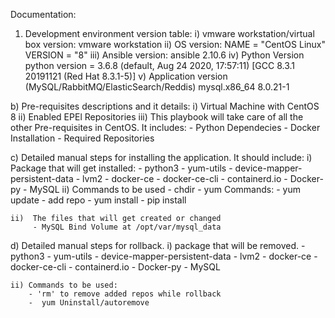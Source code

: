 Documentation: 
1. Development environment version table:
    i) vmware workstation/virtual box version: vmware workstation 
    ii) OS version:
        NAME = "CentOS Linux"
        VERSION = "8"
    iii) Ansible version: ansible 2.10.6
    iv) Python Version
        python version = 3.6.8 (default, Aug 24 2020, 17:57:11) [GCC 8.3.1 20191121 (Red Hat 8.3.1-5)]
    v) Application version (MySQL/RabbitMQ/ElasticSearch/Reddis)
        mysql.x86_64 8.0.21-1

b) Pre-requisites descriptions and it details:
    i) Virtual Machine with CentOS 8
    ii) Enabled EPEl Repositories
    iii) This playbook will take care of all the other Pre-requisites in CentOS. It includes:
         - Python Dependecies
         - Docker Installation
         - Required Repositories
         
c) Detailed manual steps for installing the application. It  should include:
    i) Package that will get installed:
        - python3
        - yum-utils
        - device-mapper-persistent-data
        - lvm2
        - docker-ce
        - docker-ce-cli
        - containerd.io
        - Docker-py
        - MySQL
    ii) Commands to be used
        - chdir
        - yum Commands:
            - yum update
            - add repo
            - yum install
        - pip install
                  
    ii)  The files that will get created or changed
         - MySQL Bind Volume at /opt/var/mysql_data

d) Detailed manual steps for rollback.
    i) package that will be removed. 
        - python3
        - yum-utils
        - device-mapper-persistent-data
        - lvm2
        - docker-ce
        - docker-ce-cli
        - containerd.io
        - Docker-py
        - MySQL

    ii) Commands to be used:
        - 'rm' to remove added repos while rollback
        -  yum Uninstall/autoremove
